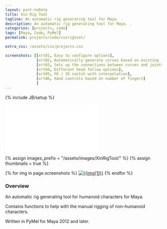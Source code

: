 ```yaml
---
layout: post-noDate
title: Xin Rig Tool
tagline: An automatic rig generating tool for Maya. .
description: An automatic rig generating tool for Maya. .
categories: [projects, code]
tags: [Maya, Code, PyMel]
permalink: projects/code/xinrigtool/

extra_css: /assets/css/projects.css

screenshots: [[xrt01, Easy to configure options],
			  [xrt02, Automatically generate curves based on existing joints],
              [xrt03, Sets up the connections between curves and joints],
              [xrt04, Different head follow options],
              [xrt05, FK / IK switch with interpolation],
              [xrt06, Hand controls based on number of fingers]
              ]
---
```

{% include JB/setup %}


<div class="video-wrapper">
    <iframe src="//player.vimeo.com/video/116376565" frameborder="0" webkitallowfullscreen="" mozallowfullscreen="" allowfullscreen=""></iframe>
</div>


{% assign images_prefix = "/assets/images/XinRigTool/" %}
{% assign thumbnails = true %}

<div class="project-images" id="slideshow">
{% for img in page.screenshots %}
    <a href="{{images_prefix}}{{img[0]}}.png"><img src= "{{images_prefix}}{{img[0]}}{% if thumbnails %}-tn{% endif %}.png" alt="{{img[1]}}" class="img-responsive"></a>
{% endfor %}
</div>

<script>
    $('#slideshow').photobox('a', {history:false, time:0, counter:false});
</script>

<h3>Overview</h3>

An automatic rig generating tool for humanoid characters for Maya. 

Contains functions to help with the manual rigging of non-humanoid characters. 

Written in PyMel for Maya 2012 and later.  

&nbsp;
